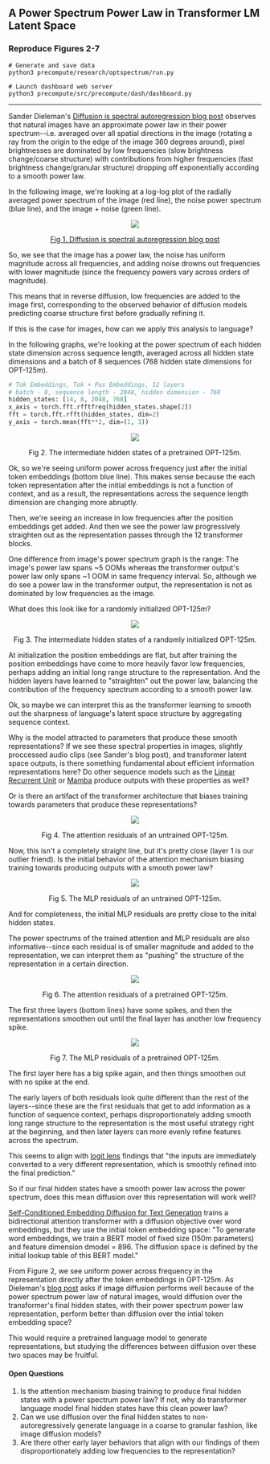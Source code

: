 ## A Power Spectrum Power Law in Transformer LM Latent Space

### Reproduce Figures 2-7
```
# Generate and save data
python3 precompute/research/optspectrum/run.py
```
```
# Launch dashboard web server
python3 precompute/src/precompute/dash/dashboard.py
```

---

Sander Dieleman's [Diffusion is spectral autoregression blog post](https://sander.ai/2024/09/02/spectral-autoregression.html) observes that natural images have an approximate power law in their power spectrum--i.e. averaged over all spatial directions in the image (rotating a ray from the origin to the edge of the image 360 degrees around), pixel brightnesses are dominated by low frequencies (slow brightness change/coarse structure) with contributions from higher frequencies (fast brightness change/granular structure) dropping off exponentially according to a smooth power law.

In the following image, we're looking at a log-log plot of the radially averaged power spectrum of the image (red line), the noise power spectrum (blue line), and the image + noise (green line).

<p align="center">
  <img src="https://github.com/user-attachments/assets/1449516e-374f-4f32-a2f8-54972c0bbab0" />
  </p>
  <p align="center">
    <a href="https://sander.ai/2024/09/02/spectral-autoregression.html">Fig 1. Diffusion is spectral autoregression blog post</a>
  </p>

So, we see that the image has a power law, the noise has uniform magnitude across all frequencies, and adding noise drowns out frequencies with lower magnitude (since the frequency powers vary across orders of magnitude).

This means that in reverse diffusion, low frequencies are added to the image first, corresponding to the observed behavior of diffusion models predicting coarse structure first before gradually refining it.

If this is the case for images, how can we apply this analysis to language?

In the following graphs, we're looking at the power spectrum of each hidden state dimension across sequence length, averaged across all hidden state dimensions and a batch of 8 sequences (768 hidden state dimensions for OPT-125m).

```python
# Tok Embeddings, Tok + Pos Embeddings, 12 layers
# batch - 8, sequence length - 2048, hidden dimension - 768
hidden_states: [14, 8, 2048, 768]
x_axis = torch.fft.rfftfreq(hidden_states.shape[2])
fft = torch.fft.rfft(hidden_states, dim=2)
y_axis = torch.mean(fft**2, dim=(1, 3))
```

<p align="center">
  <img src="https://github.com/user-attachments/assets/5c3c621c-dc41-488a-a87d-d6794b634ae6" />
</p>
<p align="center">
    Fig 2. The intermediate hidden states of a pretrained OPT-125m.
  </p>

Ok, so we're seeing uniform power across frequency just after the initial token embeddings (bottom blue line). This makes sense because the each token representation after the initial embeddings is not a function of context, and as a result, the representations across the sequence length dimension are changing more abruptly. 

Then, we're seeing an increase in low frequencies after the position embeddings get added. And then we see the power law progressively straighten out as the representation passes through the 12 transformer blocks.

One difference from image's power spectrum graph is the range: The image's power law spans ~5 OOMs whereas the transformer output's power law only spans ~1 OOM in same frequency interval. So, although we do see a power law in the transformer output, the representation is not as dominated by low frequencies as the image.

What does this look like for a randomly initialized OPT-125m?

<p align="center">
  <img src="https://github.com/user-attachments/assets/f310b3a8-79a1-48b1-83b6-28bd4d74947c" />
</p>
<p align="center">
    Fig 3. The intermediate hidden states of a randomly initialized OPT-125m.
  </p>

At initialization the position embeddings are flat, but after training the position embeddings have come to more heavily favor low frequencies, perhaps adding an initial long range structure to the representation. And the hidden layers have learned to "straighten" out the power law, balancing the contribution of the frequency spectrum according to a smooth power law.

Ok, so maybe we can interpret this as the transformer learning to smooth out the sharpness of language's latent space structure by aggregating sequence context.

Why is the model attracted to parameters that produce these smooth representations? If we see these spectral properties in images, slightly proccessed audio clips (see Sander's blog post), and transformer latent space outputs, is there something fundamental about efficient information representations here? Do other sequence models such as the [Linear Recurrent Unit](https://arxiv.org/abs/2303.06349) or [Mamba](https://arxiv.org/abs/2312.00752) produce outputs with these properties as well?

Or is there an artifact of the transformer architecture that biases training towards parameters that produce these representations?

<p align="center">
  <img src="https://github.com/user-attachments/assets/387b787c-a12c-48c4-9c55-9cdeab37b4e7" />
</p>
<p align="center">
    Fig 4. The attention residuals of an untrained OPT-125m.
  </p>

Now, this isn't a completely straight line, but it's pretty close (layer 1 is our outlier friend). Is the initial behavior of the attention mechanism biasing training towards producing outputs with a smooth power law?

  <p align="center">
  <img src="https://github.com/user-attachments/assets/71e9f2c4-3597-419b-af25-d37f1c40346e" />
</p>
<p align="center">
    Fig 5. The MLP residuals of an untrained OPT-125m.
  </p>

And for completeness, the initial MLP residuals are pretty close to the inital hidden states.

The power spectrums of the trained attention and MLP residuals are also informative--since each residual is of smaller magnitude and added to the representation, we can interpret them as "pushing" the structure of the representation in a certain direction.

<p align="center">
  <img src="https://github.com/user-attachments/assets/ea401d5b-57a4-471f-a3dc-b7023ab0b298" />
</p>
<p align="center">
    Fig 6. The attention residuals of a pretrained OPT-125m.
  </p>

The first three layers (bottom lines) have some spikes, and then the representations smoothen out until the final layer has another low frequency spike.

<p align="center">
  <img src="https://github.com/user-attachments/assets/bb3029ec-c5d1-422a-a6e0-ae5460ac9f2e" />
</p>
<p align="center">
    Fig 7. The MLP residuals of a pretrained OPT-125m.
  </p>

The first layer here has a big spike again, and then things smoothen out with no spike at the end.

The early layers of both residuals look quite different than the rest of the layers--since these are the first residuals that get to add information as a function of sequence context, perhaps disproportionately adding smooth long range structure to the representation is the most useful strategy right at the beginning, and then later layers can more evenly refine features across the spectrum.

This seems to align with [logit lens](https://www.lesswrong.com/posts/AcKRB8wDpdaN6v6ru/interpreting-gpt-the-logit-lens) findings that "the inputs are immediately converted to a very different representation, which is smoothly refined into the final prediction."

So if our final hidden states have a smooth power law across the power spectrum, does this mean diffusion over this representation will work well?

[Self-Conditioned Embedding Diffusion for Text Generation](https://arxiv.org/abs/2211.04236) trains a bidirectional attention transformer with a diffusion objective over word embeddings, but they use the initial token embedding space: "To generate word embeddings, we train a BERT model of fixed size (150m parameters) and feature dimension dmodel = 896. The diffusion space is defined by the initial lookup table of this BERT model."

From Figure 2, we see uniform power across frequency in the representation directly after the token embeddings in OPT-125m. As Dieleman's [blog post](https://sander.ai/2024/09/02/spectral-autoregression.html) asks if image diffusion performs well because of the power spectrum power law of natural images, would diffusion over the transformer's final hidden states, with their power spectrum power law representation, perform better than diffusion over the intial token embedding space?

This would require a pretrained language model to generate representations, but studying the differences between diffusion over these two spaces may be fruitful.

#### Open Questions

1. Is the attention mechanism biasing training to produce final hidden states with a power spectrum power law? If not, why do transformer language model final hidden states have this clean power law?
2. Can we use diffusion over the final hidden states to non-autoregressively generate language in a coarse to granular fashion, like image diffusion models?
3. Are there other early layer behaviors that align with our findings of them disproportionately adding low frequencies to the representation?
